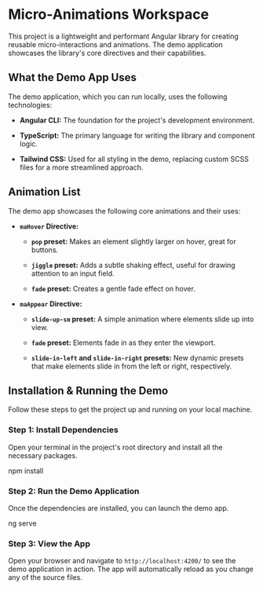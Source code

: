 # Micro-Animations Workspace

This project is a lightweight and performant Angular library for creating reusable micro-interactions and animations. The demo application showcases the library's core directives and their capabilities.

## What the Demo App Uses

The demo application, which you can run locally, uses the following technologies:

* **Angular CLI:** The foundation for the project's development environment.

* **TypeScript:** The primary language for writing the library and component logic.

* **Tailwind CSS:** Used for all styling in the demo, replacing custom SCSS files for a more streamlined approach.

## Animation List

The demo app showcases the following core animations and their uses:

* **`maHover` Directive:**

    * **`pop` preset:** Makes an element slightly larger on hover, great for buttons.

    * **`jiggle` preset:** Adds a subtle shaking effect, useful for drawing attention to an input field.

    * **`fade` preset:** Creates a gentle fade effect on hover.

* **`maAppear` Directive:**

    * **`slide-up-sm` preset:** A simple animation where elements slide up into view.

    * **`fade` preset:** Elements fade in as they enter the viewport.

    * **`slide-in-left` and `slide-in-right` presets:** New dynamic presets that make elements slide in from the left or right, respectively.

## Installation & Running the Demo

Follow these steps to get the project up and running on your local machine.

### Step 1: Install Dependencies

Open your terminal in the project's root directory and install all the necessary packages.


npm install


### Step 2: Run the Demo Application

Once the dependencies are installed, you can launch the demo app.


ng serve


### Step 3: View the App

Open your browser and navigate to `http://localhost:4200/` to see the demo application in action. The app will automatically reload as you change any of the source files.
